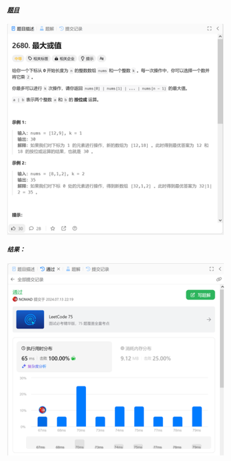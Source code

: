 ##### [题目](https://leetcode.cn/problems/maximum-or/description/)
![pic](img.png)
##### 结果：
![pic](result.png)